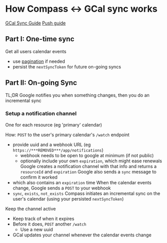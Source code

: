 # How Compass <-> GCal sync works

[GCal Sync Guide](https://developers.google.com/calendar/api/guides/sync)
[Push guide](https://developers.google.com/calendar/api/guides/push)

## Part I: One-time sync

Get all users calendar events

- use [pagination](https://developers.google.com/calendar/api/guides/pagination) if needed
- persist the `nextSyncToken` for future on-going syncs


## Part II: On-going Sync 
TL;DR Google notifies you when something changes, then you do an incremental sync
### Setup a notification channel
One for each resource (eg 'primary' calendar)

How: 
`POST` to the user's primary calendar's `/watch` endpoint
  - provide uuid and a webhook URL (eg `https://***REMOVED***/app/notifications`)
    - webhook needs to be open to google at minimum (if not public)
    - optionally include your own `expiration`, which might ease renewals
Google creates a notification channel with that info and returns a `resourceId` and `expiration`
Google also sends a `sync` message to confirm it worked
  - which also contains an `expiration` time
When the calendar events change, Google sends a `POST` to your webhook
  - `sync`, `exists`, `not_exists` 
Compass initiates an incremental sync on the user's calendar (using your persisted `nextSyncToken`)

Keep the channel active 
  - Keep track of when it expires
  - Before it does, `POST` another `/watch` 
    - Use a new uuid
  - GCal updates your channel whenever the calendar events change



